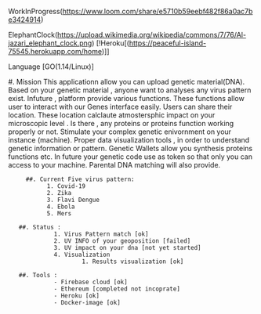 WorkInProgress(https://www.loom.com/share/e5710b59eebf482f86a0ac7be3424914)

ElephantClock(https://upload.wikimedia.org/wikipedia/commons/7/76/Al-jazari_elephant_clock.png)
[!Heroku[(https://peaceful-island-75545.herokuapp.com/home)]]


Language [GO(1.14/Linux)]


#. Mission
       This applicationn allow you can upload  genetic material(DNA). Based on your genetic material , anyone want to analyses any virus pattern exist. Infuture , platform provide 
       various functions. These functions allow user to interact with our Genes interface easily. Users can share their location. These location calclaute atmostersphic impact on
       your microscopic level . Is there , any proteins or proteins function working properly or not. Stimulate your complex genetic enivornment on your instance (machine). Proper        data visualization tools , in order to understand genetic information or pattern. Genetic Wallets allow you synthesis proteins functions etc. In future your genetic code          use as token so that only you can access to your machine. Parental DNA matching will also provide. 
       
         ##. Current Five virus pattern:
               1. Covid-19
               2. Zika
               3. Flavi Dengue
               4. Ebola
               5. Mers
       
       ##. Status : 
                 1. Virus Pattern match [ok]
                 2. UV INFO of your geoposition [failed]
                 3. UV impact on your dna [not yet started]
                 4. Visualization 
                         1. Results visualization [ok]
       
       ##. Tools :
                 - Firebase cloud [ok]
                 - Ethereum [completed not incoprate]
                 - Heroku [ok]
                 - Docker-image [ok]
         
